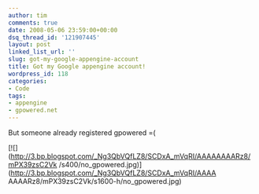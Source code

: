 ```yaml
---
author: tim
comments: true
date: 2008-05-06 23:59:00+00:00
dsq_thread_id: '121907445'
layout: post
linked_list_url: ''
slug: got-my-google-appengine-account
title: Got my Google appengine account!
wordpress_id: 118
categories:
- Code
tags:
- appengine
- gpowered.net
---
```


But someone already registered gpowered =(  
  
[![](http://3.bp.blogspot.com/_Ng3QbVQfLZ8/SCDxA_mVqRI/AAAAAAAARz8/mPX39zsC2Vk
/s400/no_gpowered.jpg)](http://3.bp.blogspot.com/_Ng3QbVQfLZ8/SCDxA_mVqRI/AAAA
AAAARz8/mPX39zsC2Vk/s1600-h/no_gpowered.jpg)

